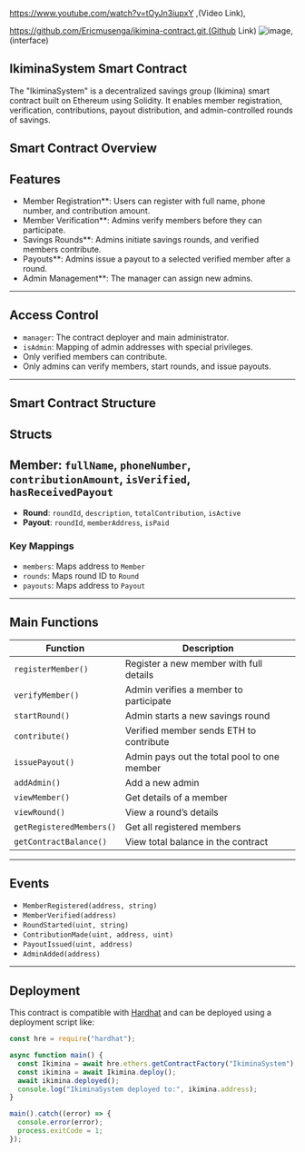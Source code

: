 
https://www.youtube.com/watch?v=tOyJn3iupxY ,(Video Link),

https://github.com/Ericmusenga/ikimina-contract.git,(Github Link)
![image](https://github.com/user-attachments/assets/215d0820-489f-4858-b109-da116de99424),(interface)



## IkiminaSystem Smart Contract

The "IkiminaSystem" is a decentralized savings group (Ikimina) smart contract built on Ethereum using Solidity. It enables member registration, verification, contributions, payout distribution, and admin-controlled rounds of savings.

## Smart Contract Overview

## Features

- Member Registration**: Users can register with full name, phone number, and contribution amount.
- Member Verification**: Admins verify members before they can participate.
- Savings Rounds**: Admins initiate savings rounds, and verified members contribute.
- Payouts**: Admins issue a payout to a selected verified member after a round.
- Admin Management**: The manager can assign new admins.

---

 ## Access Control

- `manager`: The contract deployer and main administrator.
- `isAdmin`: Mapping of admin addresses with special privileges.
- Only verified members can contribute.
- Only admins can verify members, start rounds, and issue payouts.

---

## Smart Contract Structure

## Structs

## Member: `fullName`, `phoneNumber`, `contributionAmount`, `isVerified`, `hasReceivedPayout`
- **Round**: `roundId`, `description`, `totalContribution`, `isActive`
- **Payout**: `roundId`, `memberAddress`, `isPaid`

### Key Mappings

- `members`: Maps address to `Member`
- `rounds`: Maps round ID to `Round`
- `payouts`: Maps address to `Payout`

---

## Main Functions

| Function | Description |
|---------|-------------|
| `registerMember()` | Register a new member with full details |
| `verifyMember()` | Admin verifies a member to participate |
| `startRound()` | Admin starts a new savings round |
| `contribute()` | Verified member sends ETH to contribute |
| `issuePayout()` | Admin pays out the total pool to one member |
| `addAdmin()` | Add a new admin |
| `viewMember()` | Get details of a member |
| `viewRound()` | View a round’s details |
| `getRegisteredMembers()` | Get all registered members |
| `getContractBalance()` | View total balance in the contract |

---

##  Events

- `MemberRegistered(address, string)`
- `MemberVerified(address)`
- `RoundStarted(uint, string)`
- `ContributionMade(uint, address, uint)`
- `PayoutIssued(uint, address)`
- `AdminAdded(address)`

---

##  Deployment

This contract is compatible with [Hardhat](https://hardhat.org/) and can be deployed using a deployment script like:

```js
const hre = require("hardhat");

async function main() {
  const Ikimina = await hre.ethers.getContractFactory("IkiminaSystem");
  const ikimina = await Ikimina.deploy();
  await ikimina.deployed();
  console.log("IkiminaSystem deployed to:", ikimina.address);
}

main().catch((error) => {
  console.error(error);
  process.exitCode = 1;
});
